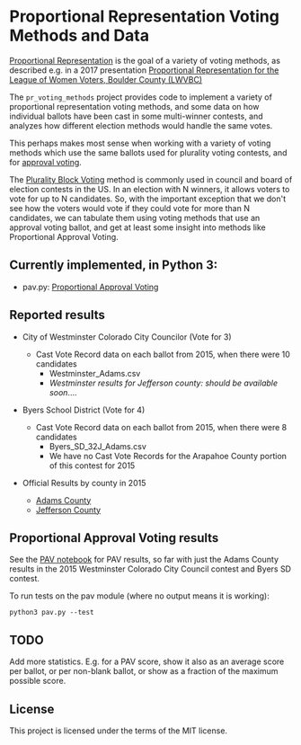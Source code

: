 # Proportional Representation Voting Methods and Data

[Proportional Representation](https://en.wikipedia.org/wiki/Proportional_representation)
is the goal of a variety of voting methods, as described e.g. in a 2017 presentation
[Proportional Representation for the League of Women Voters, Boulder County (LWVBC)](http://bcn.boulder.co.us/~neal/elections/proportional-representation-lwv/#1)

The `pr_voting_methods` project provides code to implement a variety of proportional representation voting methods, and some data on how individual ballots have been cast in some multi-winner contests, and analyzes how different election methods would handle the same votes.

This perhaps makes most sense when working with a variety of voting methods which use the same ballots used for plurality voting contests, and for [approval voting](https://en.wikipedia.org/wiki/Approval_voting).

The [Plurality Block Voting](https://en.wikipedia.org/wiki/Plurality-at-large_voting) method is commonly used in council and board of election contests in the US. In an election with N winners, it allows voters to vote for up to N candidates.  So, with the important exception that we don't see how the voters would vote if they could vote for more than N candidates, we can tabulate them using voting methods that use an approval voting ballot, and get at least some insight into methods like Proportional Approval Voting.

## Currently implemented, in Python 3:

* pav.py: [Proportional Approval Voting](https://en.wikipedia.org/wiki/Proportional_approval_voting)

## Reported results

* City of Westminster Colorado City Councilor (Vote for 3)
  * Cast Vote Record data on each ballot from 2015, when there were 10 candidates
    * Westminster_Adams.csv
    * *Westminster results for Jefferson county: should be available soon*....

* Byers School District (Vote for 4)
  * Cast Vote Record data on each ballot from 2015, when there were 8 candidates
    * Byers_SD_32J_Adams.csv
    * We have no Cast Vote Records for the Arapahoe County portion of this contest for 2015

* Official Results by county in 2015
  * [Adams County](http://results.enr.clarityelections.com/CO/Adams/56803/157259/Web01/en/summary.html)
  * [Jefferson County](http://results.enr.clarityelections.com/CO/Jefferson/56801/157251/Web01/en/summary.html)

## Proportional Approval Voting results

See the [PAV notebook](https://github.com/nealmcb/pr_voting_methods/blob/master/pav.ipynb)
for PAV results, so far with just the Adams County results
in the 2015 Westminster Colorado City Council contest and Byers SD contest.

To run tests on the pav module (where no output means it is working):

    python3 pav.py --test

## TODO

Add more statistics.  E.g. for a PAV score, show it also as an average score per ballot, or per non-blank ballot, or show as a fraction of the maximum possible score.

## License
This project is licensed under the terms of the MIT license.

